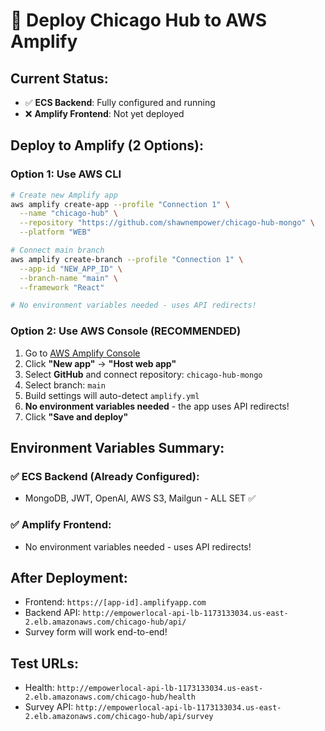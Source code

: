 # 🚀 Deploy Chicago Hub to AWS Amplify

## Current Status:
- ✅ **ECS Backend**: Fully configured and running
- ❌ **Amplify Frontend**: Not yet deployed

## Deploy to Amplify (2 Options):

### Option 1: Use AWS CLI
```bash
# Create new Amplify app
aws amplify create-app --profile "Connection 1" \
  --name "chicago-hub" \
  --repository "https://github.com/shawnempower/chicago-hub-mongo" \
  --platform "WEB"

# Connect main branch
aws amplify create-branch --profile "Connection 1" \
  --app-id "NEW_APP_ID" \
  --branch-name "main" \
  --framework "React"

# No environment variables needed - uses API redirects!
```

### Option 2: Use AWS Console (RECOMMENDED)
1. Go to [AWS Amplify Console](https://console.aws.amazon.com/amplify/)
2. Click **"New app"** → **"Host web app"**
3. Select **GitHub** and connect repository: `chicago-hub-mongo`
4. Select branch: `main`
5. Build settings will auto-detect `amplify.yml`
6. **No environment variables needed** - the app uses API redirects!
7. Click **"Save and deploy"**

## Environment Variables Summary:

### ✅ ECS Backend (Already Configured):
- MongoDB, JWT, OpenAI, AWS S3, Mailgun - ALL SET ✅

### ✅ Amplify Frontend:
- No environment variables needed - uses API redirects!

## After Deployment:
- Frontend: `https://[app-id].amplifyapp.com`
- Backend API: `http://empowerlocal-api-lb-1173133034.us-east-2.elb.amazonaws.com/chicago-hub/api/`
- Survey form will work end-to-end!

## Test URLs:
- Health: `http://empowerlocal-api-lb-1173133034.us-east-2.elb.amazonaws.com/chicago-hub/health`
- Survey API: `http://empowerlocal-api-lb-1173133034.us-east-2.elb.amazonaws.com/chicago-hub/api/survey`
